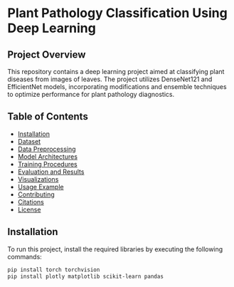 # Plant Pathology Classification Using Deep Learning

## Project Overview
This repository contains a deep learning project aimed at classifying plant diseases from images of leaves. The project utilizes DenseNet121 and EfficientNet models, incorporating modifications and ensemble techniques to optimize performance for plant pathology diagnostics.

## Table of Contents
- [Installation](#installation)
- [Dataset](#dataset)
- [Data Preprocessing](#data-preprocessing)
- [Model Architectures](#model-architectures)
- [Training Procedures](#training-procedures)
- [Evaluation and Results](#evaluation-and-results)
- [Visualizations](#visualizations)
- [Usage Example](#usage-example)
- [Contributing](#contributing)
- [Citations](#citations)
- [License](#license)

## Installation
To run this project, install the required libraries by executing the following commands:

```bash
pip install torch torchvision
pip install plotly matplotlib scikit-learn pandas
